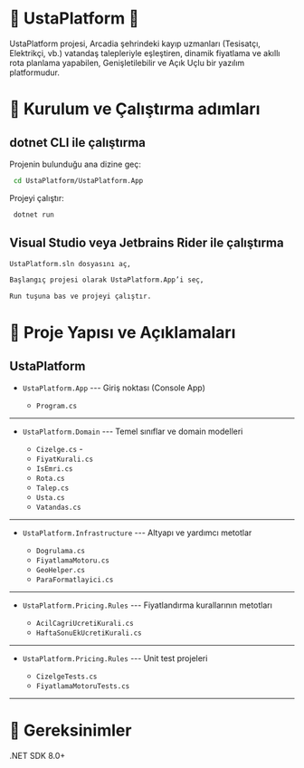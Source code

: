 
# 🧰 UstaPlatform 🧰

UstaPlatform projesi, Arcadia şehrindeki kayıp uzmanları (Tesisatçı, Elektrikçi, vb.) vatandaş talepleriyle eşleştiren, dinamik fiyatlama ve akıllı rota planlama yapabilen, Genişletilebilir ve Açık Uçlu bir yazılım platformudur.

# 🚀 Kurulum ve Çalıştırma adımları

## dotnet CLI ile çalıştırma

Projenin bulunduğu ana dizine geç:

```bash
 cd UstaPlatform/UstaPlatform.App
```
Projeyi çalıştır:

```bash
 dotnet run
```

## Visual Studio veya Jetbrains Rider ile çalıştırma

```bash
UstaPlatform.sln dosyasını aç,

Başlangıç projesi olarak UstaPlatform.App’i seç,

Run tuşuna bas ve projeyi çalıştır.
```


# 🧩 Proje Yapısı ve Açıklamaları


## UstaPlatform


- `UstaPlatform.App`                         --- Giriş noktası (Console App)  

  - `Program.cs`  
---
- `UstaPlatform.Domain`                     --- Temel sınıflar ve domain modelleri  

  - `Cizelge.cs`   -
  - `FiyatKurali.cs`   
  - `IsEmri.cs`   
  - `Rota.cs`   
  - `Talep.cs`   
  - `Usta.cs`   
  - `Vatandas.cs`   
---
- `UstaPlatform.Infrastructure`             --- Altyapı ve yardımcı metotlar  

  - `Dogrulama.cs`   
  - `FiyatlamaMotoru.cs`   
  - `GeoHelper.cs` 
  - `ParaFormatlayici.cs` 
---
- `UstaPlatform.Pricing.Rules`              --- Fiyatlandırma kurallarının metotları 

  - `AcilCagriUcretiKurali.cs`   
  - `HaftaSonuEkUcretiKurali.cs`   

---

- `UstaPlatform.Pricing.Rules`              --- Unit test projeleri    

  - `CizelgeTests.cs`   
  - `FiyatlamaMotoruTests.cs`   

---  

# 🧪 Gereksinimler


.NET SDK 8.0+
